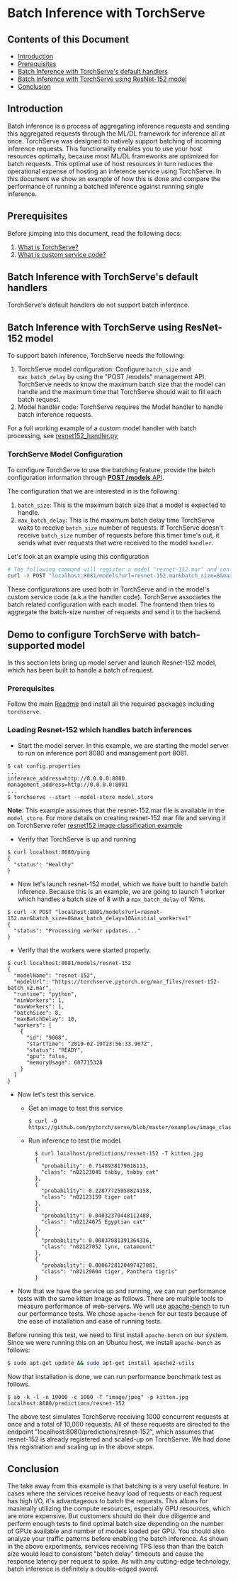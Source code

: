 # Batch Inference with TorchServe

## Contents of this Document

* [Introduction](#introduction)
* [Prerequisites](#prerequisites)
* [Batch Inference with TorchServe's default handlers](#batch-inference-with-torchserves-default-handlers)
* [Batch Inference with TorchServe using ResNet-152 model](#batch-inference-with-torchserve-using-resnet-152-model)   
* [Conclusion](#conclusion)   

## Introduction

Batch inference is a process of aggregating inference requests and sending this aggregated requests through the ML/DL framework for inference all at once.
TorchServe was designed to natively support batching of incoming inference requests. This functionality enables you to use your host resources optimally,
because most ML/DL frameworks are optimized for batch requests.
This optimal use of host resources in turn reduces the operational expense of hosting an inference service using TorchServe.
In this document we show an example of how this is done and compare the performance of running a batched inference against running single inference.

## Prerequisites

Before jumping into this document, read the following docs:

1. [What is TorchServe?](../README.md)
1. [What is custom service code?](custom_service.md)

## Batch Inference with TorchServe's default handlers

TorchServe's default handlers do not support batch inference.

## Batch Inference with TorchServe using ResNet-152 model

To support batch inference, TorchServe needs the following:

1. TorchServe model configuration: Configure `batch_size` and `max_batch_delay` by using the  "POST /models" management API.
   TorchServe needs to know the maximum batch size that the model can handle and the maximum time that TorchServe should wait to fill each batch request.
2. Model handler code: TorchServe requires the Model handler to handle batch inference requests.

For a full working example of a custom model handler with batch processing, see [resnet152_handler.py](../examples/image_classifier/resnet_152_batch/resnet152_handler.py)

### TorchServe Model Configuration

To configure TorchServe to use the batching feature, provide the batch configuration information through [**POST /models** API](management_api.md#register-a-model).

The configuration that we are interested in is the following:

1. `batch_size`: This is the maximum batch size that a model is expected to handle.
2. `max_batch_delay`: This is the maximum batch delay time TorchServe waits to receive `batch_size` number of requests. If TorchServe doesn't receive `batch_size` number of
requests before this timer time's out, it sends what ever requests that were received to the model `handler`.

Let's look at an example using this configuration

```bash
# The following command will register a model "resnet-152.mar" and configure TorchServe to use a batch_size of 8 and a max batch delay of 50 milli seconds. 
curl -X POST "localhost:8081/models?url=resnet-152.mar&batch_size=8&max_batch_delay=50"
```

These configurations are used both in TorchServe and in the model's custom service code (a.k.a the handler code).
TorchServe associates the batch related configuration with each model.
The frontend then tries to aggregate the batch-size number of requests and send it to the backend.

## Demo to configure TorchServe with batch-supported model

In this section lets bring up model server and launch Resnet-152 model, which has been built to handle a batch of request.

### Prerequisites

Follow the main [Readme](../README.md) and install all the required packages including `torchserve`.

### Loading Resnet-152 which handles batch inferences

* Start the model server. In this example, we are starting the model server to run on inference port 8080 and management port 8081.

```text
$ cat config.properties
...
inference_address=http://0.0.0.0:8080
management_address=http://0.0.0.0:8081
...
$ torchserve --start --model-store model_store
```

**Note**: This example assumes that the resnet-152.mar file is available in the `model_store`.
For more details on creating resnet-152 mar file and serving it on TorchServe refer [resnet152 image classification example](../examples/image_classifier/resnet_152_batch/README.md)

* Verify that TorchServe is up and running

```text
$ curl localhost:8080/ping
{
  "status": "Healthy"
}
```

* Now let's launch resnet-152 model, which we have built to handle batch inference. Because this is an example, we are going to launch 1 worker which handles a batch size of 8 with a `max_batch_delay` of 10ms.

```text
$ curl -X POST "localhost:8081/models?url=resnet-152.mar&batch_size=8&max_batch_delay=10&initial_workers=1"
{
  "status": "Processing worker updates..."
}
```

* Verify that the workers were started properly.

```text
$ curl localhost:8081/models/resnet-152
{
  "modelName": "resnet-152",
  "modelUrl": "https://torchserve.pytorch.org/mar_files/resnet-152-batch_v2.mar",
  "runtime": "python",
  "minWorkers": 1,
  "maxWorkers": 1,
  "batchSize": 8,
  "maxBatchDelay": 10,
  "workers": [
    {
      "id": "9008",
      "startTime": "2019-02-19T23:56:33.907Z",
      "status": "READY",
      "gpu": false,
      "memoryUsage": 607715328
    }
  ]
}
```

* Now let's test this service.

  * Get an image to test this service

    ```text
    $ curl -O https://github.com/pytorch/serve/blob/master/examples/image_classifier/kitten.jpg
    ```

  * Run inference to test the model.

    ```text
      $ curl localhost/predictions/resnet-152 -T kitten.jpg
      {
        "probability": 0.7148938179016113,
        "class": "n02123045 tabby, tabby cat"
      },
      {
        "probability": 0.22877725958824158,
        "class": "n02123159 tiger cat"
      },
      {
        "probability": 0.04032370448112488,
        "class": "n02124075 Egyptian cat"
      },
      {
        "probability": 0.00837081391364336,
        "class": "n02127052 lynx, catamount"
      },
      {
        "probability": 0.0006728120497427881,
        "class": "n02129604 tiger, Panthera tigris"
      }
    ```

* Now that we have the service up and running, we can run performance tests with the same kitten image as follows. There are multiple tools to measure performance of web-servers. We will use
[apache-bench](https://httpd.apache.org/docs/2.4/programs/ab.html) to run our performance tests. We chose `apache-bench` for our tests because of the ease of installation and ease of running tests.

Before running this test, we need to first install `apache-bench` on our system. Since we were running this on an Ubuntu host, we install `apache-bench` as follows:

```bash
$ sudo apt-get update && sudo apt-get install apache2-utils
```

Now that installation is done, we can run performance benchmark test as follows.

```text
$ ab -k -l -n 10000 -c 1000 -T "image/jpeg" -p kitten.jpg localhost:8080/predictions/resnet-152
```

The above test simulates TorchServe receiving 1000 concurrent requests at once and a total of 10,000 requests. All of these requests are directed to the endpoint "localhost:8080/predictions/resnet-152", which assumes
that resnet-152 is already registered and scaled-up on TorchServe. We had done this registration and scaling up in the above steps.

## Conclusion

The take away from this example is that batching is a very useful feature. In cases where the services receive heavy load of requests or each request has high I/O,
it's advantageous to batch the requests. This allows for maximally utilizing the compute resources, especially GPU resources, which are more expensive. But customers should do their due diligence and perform enough tests to find optimal batch size depending on the number of GPUs available
and number of models loaded per GPU.
You should also analyze your traffic patterns before enabling the batch inference. As shown in the above experiments,
services receiving TPS less than than the batch size would lead to consistent "batch delay" timeouts and cause the response latency per request to spike.
As with any cutting-edge technology, batch inference is definitely a double-edged sword.
